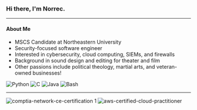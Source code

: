 ### Hi there, I'm Norrec.
---
#### About Me

* MSCS Candidate at Northeastern University
* Security-focused software engineer
* Interested in cybersecurity, cloud computing, SIEMs, and firewalls
* Background in sound design and editing for theater and film
* Other passions include political theology, martial arts, and veteran-owned businesses!

![Python](https://img.shields.io/badge/-Python-333333?style=flat&logo=python)
![C](https://img.shields.io/badge/-C-333333?style=flat&logo=C&logoColor=00599C)
![Java](https://img.shields.io/badge/-Java-333333?style=flat&logo=Java&logoColor=007396)
![Bash](https://img.shields.io/badge/-Bash-333333?style=flat&logo=Bash&logoColor=007396)
  
---
  
![comptia-network-ce-certification 1](https://user-images.githubusercontent.com/92607420/196222245-013be9cf-0c64-4480-a645-f79210e86e9d.png)
![aws-certified-cloud-practitioner](https://user-images.githubusercontent.com/92607420/196222001-cc55e8f5-38e7-41ba-b262-31a6af2c7495.png)
